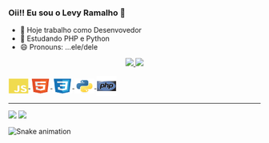 ### Oii!! Eu sou o Levy Ramalho 👋

- 🔭 Hoje trabalho como Desenvovedor 
- 🌱 Estudando PHP e Python
- 😄 Pronouns: ...ele/dele
<div align="center">
  <a href="https://github.com/LevyRamalho">
  <img height="180em" src="https://github-readme-stats.vercel.app/api?username=LevyRamalho&show_icons=true&theme=dark&include_all_commits=true&count_private=true"/>
  <img height="180em" src="https://github-readme-stats.vercel.app/api/top-langs/?username=LevyRamalho&layout=compact&langs_count=7&theme=dark"/>
</div>
<div style="display: inline_block"><br>
  <img align="center" alt="Levy-Js" height="30" width="40" src="https://raw.githubusercontent.com/devicons/devicon/master/icons/javascript/javascript-plain.svg">
  <img align="center" alt="Levy-HTML" height="30" width="40" src="https://raw.githubusercontent.com/devicons/devicon/master/icons/html5/html5-original.svg">
  <img align="center" alt="Levy-CSS" height="30" width="40" src="https://raw.githubusercontent.com/devicons/devicon/master/icons/css3/css3-original.svg">
  <img align="center" alt="Levy-Python" height="30" width="40" src="https://raw.githubusercontent.com/devicons/devicon/master/icons/python/python-original.svg">
  <img align="center" alt="Levy-Csharp" height="40" width="40" src="https://github.com/devicons/devicon/blob/master/icons/php/php-original.svg">
</div>

 <hr>
 
<div> 

  <a href = "mailto:levy45.ramalho@gmail.com"><img src="https://img.shields.io/badge/-Gmail-%23333?style=for-the-badge&logo=gmail&logoColor=white" target="_blank"></a>
  <a href="https://www.linkedin.com/in/levy-ramalho-a617b0206/" target="_blank"><img src="https://img.shields.io/badge/-LinkedIn-%230077B5?style=for-the-badge&logo=linkedin&logoColor=white" target="_blank"></a> 
 
  ![Snake animation](https://github.com/LevyRamalho/LevyRamalho/blob/output/github-contribution-grid-snake.svg)
 
</div>

